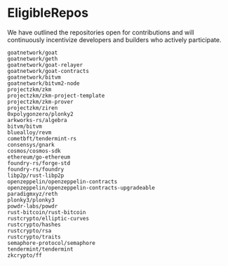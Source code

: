 # EligibleRepos

We have outlined the repositories open for contributions and will continuously incentivize developers and builders who actively participate.

```
goatnetwork/goat
goatnetwork/geth
goatnetwork/goat-relayer
goatnetwork/goat-contracts
goatnetwork/bitvm
goatnetwork/bitvm2-node
projectzkm/zkm
projectzkm/zkm-project-template
projectzkm/zkm-prover
projectzkm/ziren
0xpolygonzero/plonky2
arkworks-rs/algebra
bitvm/bitvm
bluealloy/revm
cometbft/tendermint-rs
consensys/gnark
cosmos/cosmos-sdk
ethereum/go-ethereum
foundry-rs/forge-std
foundry-rs/foundry
libp2p/rust-libp2p
openzeppelin/openzeppelin-contracts
openzeppelin/openzeppelin-contracts-upgradeable
paradigmxyz/reth
plonky3/plonky3
powdr-labs/powdr
rust-bitcoin/rust-bitcoin
rustcrypto/elliptic-curves
rustcrypto/hashes
rustcrypto/rsa
rustcrypto/traits
semaphore-protocol/semaphore
tendermint/tendermint
zkcrypto/ff
```
